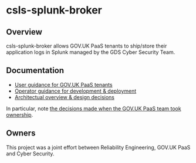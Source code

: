 # csls-splunk-broker

## Overview

csls-splunk-broker allows GOV.UK PaaS tenants to ship/store their application logs
in Splunk managed by the GDS Cyber Security Team.

## Documentation

* [User guidance for GOV.UK PaaS tenants][usage]
* [Operator guidance for development & deployment][operators]
* [Architectual overview & design decisions][architecture]

In particular, note [the decisions made when the GOV.UK PaaS team took ownership](docs/adr/ADR007-paas-taking-ownership.md).

## Owners

This project was a joint effort between Reliability Engineering, GOV.UK PaaS and Cyber Security.

[usage]: ./docs/user-guide.md
[operators]: ./docs/operator-guide.md
[architecture]: ./docs/architecture-guide.md

